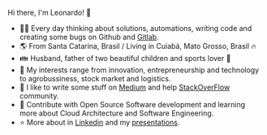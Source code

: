Hi there, I'm Leonardo! 👋

- :technologist: Every day thinking about solutions, automations, writing code and creating some bugs on Github and [Gitlab](https://gitlab.com/leogregianin).
- :earth_americas: From Santa Catarina, Brasil / Living in Cuiabá, Mato Grosso, Brasil :fire:
- :family: Husband, father of two beautiful children and sports lover :tennis:
- :dart: My interests range from innovation, entrepreneurship and technology to agrobussiness, stock market and logistics. 
- :notebook: I like to write some stuff on [Medium](https://medium.com/@leogregianin) and help [StackOverFlow](https://pt.stackoverflow.com/users/7956/lgregianin) community.
- :seedling: Contribute with Open Source Software development and learning more about Cloud Architecture and Software Engineering.
- :star: More about in [Linkedin](https://www.linkedin.com/in/leonardogregianin) and my [presentations](https://speakerdeck.com/leogregianin).
